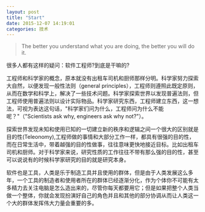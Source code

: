 ```yaml
---  
layout: post  
title: "Start"  
date: 2015-12-07 14:19:01  
categories: 技术  
---  
```


>The better you understand what you are doing, the better you will do it.

很多人都有这样的疑问：软件工程师?到底是干嘛的?

工程师和科学家的概念，原本就没有出租车司机和厨师那样分明。科学家努力探索大自然，以便发现一般性法则（general principles），工程师则遵照此既定原则，从而在数学和科学上，解决了一些技术问题。科学家探索世界以发现普遍法则，但工程师使用普遍法则以设计实际物品。科学家研究东西，工程师建立东西，这一想法，可视为表达这句话，"科学家们问为什么，工程师问为什么不能呢？"（"Scientists ask why, engineers ask why not?"）。

探索世界发现未知和使用已知的一切建立新的秩序和逻辑之间一个很大的区别就是目的性(Teleonomy),工程师做的事情和大部分工作一样，都具有很强的目的性，而在日常生活中，带着越强的目的性做事，往往意味更快地接近目标。比如出租车司机和厨师。对于科学家来说，研究性质的工作往往不带有那么强的目的性，甚至可以说说有的时候科学家研究的目的就是研究本身。

软件也是工具，人类是乐于制造工具并且使用的群体，但是由于人类发展这么多年，一个工具的制造者和使用者所在的群体已经逐渐分化，作为个体你不可能有太多精力去关注电脑是怎么造出来的，尽管你每天都要用它；但是如果把整个人类当做一个整体，你就会发现扮演好自己的角色并且和其他的部分协调从而让人类这一个大的群体发挥伟大力量会重要的多。





